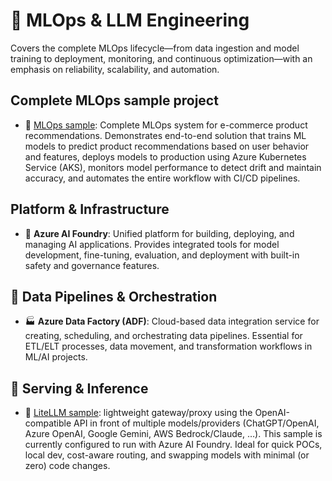# 🤖 MLOps & LLM Engineering

Covers the complete MLOps lifecycle—from data ingestion and model training to deployment, monitoring, and continuous optimization—with an emphasis on reliability, scalability, and automation.

## Complete MLOps sample project

- 🛒 [MLOps sample](https://github.com/ngnlx/mlops-sample): Complete MLOps system for e-commerce product recommendations. Demonstrates end-to-end solution that trains ML models to predict product recommendations based on user behavior and features, deploys models to production using Azure Kubernetes Service (AKS), monitors model performance to detect drift and maintain accuracy, and automates the entire workflow with CI/CD pipelines.

## Platform & Infrastructure

- 🤖 **Azure AI Foundry**: Unified platform for building, deploying, and managing AI applications. Provides integrated tools for model development, fine-tuning, evaluation, and deployment with built-in safety and governance features.

## 🔄 Data Pipelines & Orchestration

- 🏭 **Azure Data Factory (ADF)**: Cloud-based data integration service for creating, scheduling, and orchestrating data pipelines. Essential for ETL/ELT processes, data movement, and transformation workflows in ML/AI projects.

## 🧱 Serving & Inference

- 🔌 [LiteLLM sample](https://github.com/ngnlx/litellm-sample): lightweight gateway/proxy using the OpenAI-compatible API in front of multiple models/providers (ChatGPT/OpenAI, Azure OpenAI, Google Gemini, AWS Bedrock/Claude, …). This sample is currently configured to run with Azure AI Foundry. Ideal for quick POCs, local dev, cost-aware routing, and swapping models with minimal (or zero) code changes.
